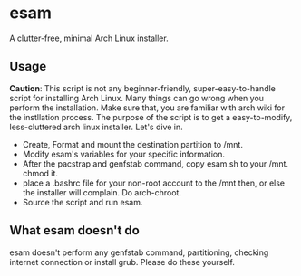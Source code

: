 # esam
A clutter-free, minimal Arch Linux installer.

## Usage
**Caution**: This script is not any beginner-friendly, super-easy-to-handle script for installing Arch Linux. Many things can go wrong when you perform the installation. Make sure that, you are familiar with arch wiki for the instllation process. The purpose of the script is to get a easy-to-modify, less-cluttered arch linux installer. Let's dive in.
* Create, Format and mount the destination partition to /mnt. 
* Modify esam's variables for your specific information.
* After the pacstrap and genfstab command, copy esam.sh to your /mnt. chmod it. 
* place a .bashrc file for your non-root account to the /mnt then, or else the installer will complain. Do arch-chroot. 
* Source the script and run esam.

## What esam doesn't do
esam doesn't perform any genfstab command, partitioning, checking internet connection or install grub. Please do these yourself.
